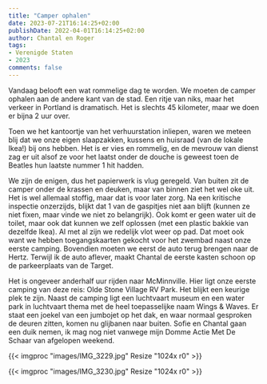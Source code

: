```yaml
---
title: "Camper ophalen"
date: 2023-07-21T16:14:25+02:00
publishDate: 2022-04-01T16:14:25+02:00
author: Chantal en Roger
tags:
- Verenigde Staten
- 2023
comments: false
---
```


Vandaag belooft een wat rommelige dag te worden. We moeten de camper ophalen aan de andere kant van de stad. Een ritje van niks, maar het verkeer in Portland is dramatisch. Het is slechts 45 kilometer, maar we doen er bijna 2 uur over.

Toen we het kantoortje van het verhuurstation inliepen, waren we meteen blij dat we onze eigen slaapzakken, kussens en huisraad (van de lokale Ikea!) bij ons hebben. Het is er vies en rommelig, en de mevrouw van dienst zag er uit alsof ze voor het laatst onder de douche is geweest toen de Beatles hun laatste nummer 1 hit hadden.

We zijn de enigen, dus het papierwerk is vlug geregeld. Van buiten zit de camper onder de krassen en deuken, maar van binnen ziet het wel oke uit. Het is wel allemaal stoffig, maar dat is voor later zorg. Na een kritische inspectie onzerzijds, blijkt dat 1 van de gaspitjes niet aan blijft (kunnen ze niet fixen, maar vinde we niet zo belangrijk). Ook komt er geen water uit de toilet, maar ook dat kunnen we zelf oplossen (met een plastic bakkie van dezelfde Ikea). Al met al zijn we redelijk vlot weer op pad. Dat moet ook want we hebben toegangskaarten gekocht voor het zwembad naast onze eerste camping. Bovendien moeten we eerst de auto terug brengen naar de Hertz. Terwijl ik de auto aflever, maakt Chantal de eerste kasten schoon op de parkeerplaats van de Target.

Het is ongeveer anderhalf uur rijden naar McMinnville. Hier ligt onze eerste camping van deze reis: Olde Stone Village RV Park. Het blijkt een keurige plek te zijn. Naast de camping ligt een luchtvaart museum en een water park in luchtvaart thema met de heel toepasselijke naam Wings & Waves. Er staat een joekel van een jumbojet op het dak, en waar normaal gesproken de deuren zitten, komen nu glijbanen naar buiten. Sofie en Chantal gaan een duik nemen, ik mag nog niet vanwege mijn Domme Actie Met De Schaar van afgelopen weekend.

{{< imgproc "images/IMG_3229.jpg" Resize "1024x r0" >}}

{{< imgproc "images/IMG_3230.jpg" Resize "1024x r0" >}}
